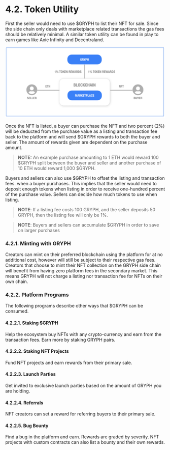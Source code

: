 # 4.2. Token Utility

First the seller would need to use $GRYPH to list their NFT for sale. Since the side chain only deals with marketplace related transactions the gas fees should be relatively minimal. A similar token utility can be found in play to earn games like Axie Infinity and Decentraland.

![](<../.gitbook/assets/image (21).png>)

Once the NFT is listed, a buyer can purchase the NFT and two percent (2%) will be deducted from the purchase value as a listing and transaction fee back to the platform and will send $GRYPH rewards to both the buyer and seller. The amount of rewards given are dependent on the purchase amount.

> **NOTE:** An example purchase amounting to 1 ETH would reward 100 $GRYPH split between the buyer and seller and another purchase of 10 ETH would reward 1,000 $GRYPH.

Buyers and sellers can also use $GRYPH to offset the listing and transaction fees. when a buyer purchases. This implies that the seller would need to deposit enough tokens when listing in order to receive one-hundred percent of the purchase value. Sellers can decide how much tokens to use when listing.

> **NOTE**: If a listing fee costs 100 GRYPH, and the seller deposits 50 GRYPH, then the listing fee will only be 1%.

> **NOTE**: Buyers and sellers can accumulate $GRYPH in order to save on larger purchases

### 4.2.1. Minting with GRYPH

Creators can mint on their preferred blockchain using the platform for at no additional cost, however will still be subject to their respective gas fees. Creators that choose to mint their NFT collection on the GRYPH side chain will benefit from having zero platform fees in the secondary market. This means GRYPH will not charge a listing nor transaction fee for NFTs on their own chain.

### 4.2.2. Platform Programs

The following programs describe other ways that $GRYPH can be consumed.

#### 4.2.2.1. Staking $GRYPH

Help the ecosystem buy NFTs with any crypto-currency and earn from the transaction fees. Earn more by staking GRYPH pairs.

#### 4.2.2.2. Staking NFT Projects

Fund NFT projects and earn rewards from their primary sale.

#### 4.2.2.3. Launch Parties

Get invited to exclusive launch parties based on the amount of GRYPH you are holding.

#### 4.2.2.4. Referrals

NFT creators can set a reward for referring buyers to their primary sale.

#### 4.2.2.5. Bug Bounty

Find a bug in the platform and earn. Rewards are graded by severity. NFT projects with custom contracts can also list a bounty and their own rewards.
